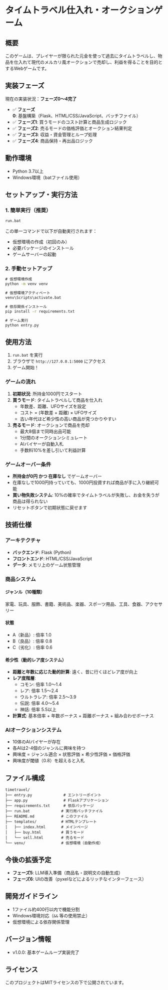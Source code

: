 # タイムトラベル仕入れ・オークションゲーム

## 概要

このゲームは、プレイヤーが限られた元金を使って過去にタイムトラベルし、物品を仕入れて現代のメルカリ風オークションで売却し、利益を得ることを目的とするWebゲームです。

## 実装フェーズ

現在の実装状況：**フェーズ0～4完了**

- ✅ **フェーズ0**: 基盤構築（Flask、HTML/CSS/JavaScript、バッチファイル）
- ✅ **フェーズ1**: 買うモードのコスト計算と商品生成ロジック
- ✅ **フェーズ2**: 売るモードの価格評価とオークション結果判定
- ✅ **フェーズ3**: 収益・資金管理とループ処理
- ✅ **フェーズ4**: 商品保持・再出品ロジック

## 動作環境

- Python 3.7以上
- Windows環境（batファイル使用）

## セットアップ・実行方法

### 1. 簡単実行（推奨）

```cmd
run.bat
```

この単一コマンドで以下が自動実行されます：
- 仮想環境の作成（初回のみ）
- 必要パッケージのインストール
- ゲームサーバーの起動

### 2. 手動セットアップ

```cmd
# 仮想環境作成
python -m venv venv

# 仮想環境アクティベート
venv\Scripts\activate.bat

# 依存関係インストール
pip install -r requirements.txt

# ゲーム実行
python entry.py
```

## 使用方法

1. `run.bat` を実行
2. ブラウザで `http://127.0.0.1:5000` にアクセス
3. ゲーム開始！

### ゲームの流れ

1. **初期状況**: 所持金1000円でスタート
2. **買うモード**: タイムトラベルして商品を仕入れ
   - 年数差、距離、UFOサイズを設定
   - コスト = (年数差 + 距離) × UFOサイズ
   - 古い年代ほど希少性の高い商品が見つかりやすい
3. **売るモード**: オークションで商品を売却
   - 最大8個まで同時出品可能
   - 1分間のオークションシミュレート
   - AIバイヤーが自動入札
   - 手数料10%を差し引いて利益計算

### ゲームオーバー条件

- **所持金が0円 かつ 在庫なし** でゲームオーバー
- 在庫なしで1000円持っていても、1000円投資すれば商品が手に入り継続可能
- **買い物失敗システム**: 10%の確率でタイムトラベルが失敗し、お金を失うが商品は得られない
- リセットボタンで初期状態に戻せます


## 技術仕様

### アーキテクチャ

- **バックエンド**: Flask (Python)
- **フロントエンド**: HTML/CSS/JavaScript
- **データ**: メモリ上のゲーム状態管理

### 商品システム

#### ジャンル（10種類）
家電、玩具、服飾、書籍、美術品、楽器、スポーツ用品、工具、食器、アクセサリー

#### 状態
- A（新品）: 倍率 1.0
- B（良品）: 倍率 0.8  
- C（劣化）: 倍率 0.6

#### 希少性（動的レア度システム）
- **距離と年数に応じた動的計算**: 遠く、昔に行くほどレア度が向上
- **レア度階層**:
  - コモン: 倍率 1.0～1.4
  - レア: 倍率 1.5～2.4
  - ウルトラレア: 倍率 2.5～3.9
  - 伝説: 倍率 4.0～5.4
  - 神話: 倍率 5.5以上
- **計算式**: 基本倍率 + 年数ボーナス + 距離ボーナス + 組み合わせボーナス

### AIオークションシステム

- 10体のAIバイヤーが存在
- 各AIは2-4個のジャンルに興味を持つ
- 興味度 = ジャンル適合 × 状態評価 × 希少性評価 × 価格評価
- 興味度が閾値（0.8）を超えると入札

## ファイル構成

```
timetravel/
├── entry.py              # エントリーポイント
├── app.py                # Flaskアプリケーション
├── requirements.txt      # 依存パッケージ
├── run.bat              # 実行用バッチファイル
├── README.md            # このファイル
├── templates/           # HTMLテンプレート
│   ├── index.html       # メインページ
│   ├── buy.html         # 買うモード
│   └── sell.html        # 売るモード
└── venv/                # 仮想環境（自動作成）
```

## 今後の拡張予定

- **フェーズ5**: LLM導入準備（商品名・説明文の自動生成）
- **フェーズ6**: UIの改善（pyxelなどによるリッチなインターフェース）

## 開発ガイドライン

- 1ファイル約400行以内で機能分割
- Windows環境対応（`&&` 等の使用禁止）
- 仮想環境による依存関係管理

## バージョン情報

- v1.0.0: 基本ゲームループ実装完了

## ライセンス

このプロジェクトはMITライセンスの下で公開されています。
